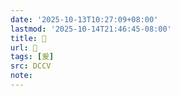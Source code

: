 ```yaml
---
date: '2025-10-13T10:27:09+08:00'
lastmod: '2025-10-14T21:46:45-08:00'
title: 􀪽
url: 􀪽
tags: [爰]
src: DCCV
note:
---
```

